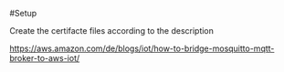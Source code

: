 #Setup

Create the certifacte files according to the description

https://aws.amazon.com/de/blogs/iot/how-to-bridge-mosquitto-mqtt-broker-to-aws-iot/
